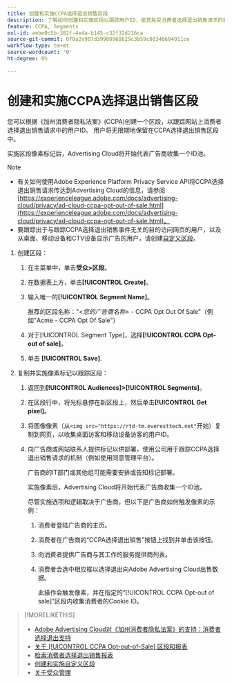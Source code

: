 ```yaml
---
title: 创建和实施CCPA选择退出销售区段
description: 了解如何创建和实施区段以跟踪用户ID，使其免受消费者选择退出销售请求的影响。
feature: CCPA, Segments
exl-id: aebe0c5b-382f-4e4a-b145-c32f32d216ca
source-git-commit: 0f0a2e907d39900968b29c3b59c8034b604911ce
workflow-type: tm+mt
source-wordcount: '0'
ht-degree: 0%

---
```


# 创建和实施CCPA选择退出销售区段

您可以根据《加州消费者隐私法案》(CCPA)创建一个区段，以跟踪网站上消费者选择退出销售请求中的用户ID。 用户将无限期地保留在CCPA选择退出销售区段中。

实施区段像素标记后，Advertising Cloud将开始代表广告商收集一个ID池。

>[!NOTE]
>
>* 有关如何使用Adobe Experience Platform Privacy Service API将CCPA选择退出销售请求传达到Advertising Cloud的信息，请参阅[https://experienceleague.adobe.com/docs/advertising-cloud/privacy/ad-cloud-ccpa-opt-out-of-sale.html](https://experienceleague.adobe.com/docs/advertising-cloud/privacy/ad-cloud-ccpa-opt-out-of-sale.html)。
>* 要跟踪出于与跟踪CCPA选择退出销售事件无关的目的访问网页的用户，以及从桌面、移动设备和CTV设备显示广告的用户，请创建[自定义区段](/help/dsp/audiences/custom-segment-create.md)。


1. 创建区段：

   1. 在主菜单中，单击&#x200B;**受众>区段**。

   1. 在数据表上方，单击&#x200B;**[!UICONTROL Create]**。

   1. 输入唯一的&#x200B;**[!UICONTROL Segment Name]**。

      推荐的区段名称：&quot;&lt;*您的广告商名称*> - CCPA Opt Out Of Sale&quot;（例如&quot;Acme - CCPA Opt Of Sale&quot;）

   1. 对于[!UICONTROL Segment Type]，选择&#x200B;**[!UICONTROL CCPA Opt-out of sale]**。

   1. 单击 **[!UICONTROL Save]**.

1. 复制并实施像素标记以跟踪区段：

   1. 返回到&#x200B;**[!UICONTROL Audiences]>[!UICONTROL Segments]**。

   1. 在区段行中，将光标悬停在新区段上，然后单击&#x200B;**[!UICONTROL Get pixel]**。

   1. 将图像像素（从`<img src="https://rtd-tm.everesttech.net"`开始）复制到网页，以收集桌面访客和移动设备访客的用户ID。

   1. 向广告商或网站联系人提供标记以供部署，使用公司用于跟踪CCPA选择退出销售请求的机制（例如使用同意管理平台）。

      广告商的IT部门或其他组可能需要安排或告知标记部署。

      实施像素后，Advertising Cloud将开始代表广告商收集一个ID池。

      尽管实施选项和逻辑取决于广告商，但以下是广告商如何触发像素的示例：

      1. 消费者登陆广告商的主页。
      1. 消费者在广告商的“CCPA选择退出销售”按钮上找到并单击该按钮。
      1. 向消费者提供广告商与其工作的服务提供商列表。
      1. 消费者会选中相应框以选择退出向Adobe Advertising Cloud出售数据。

         此操作会触发像素，并在指定的“[!UICONTROL CCPA Opt-out of sale]”区段内收集消费者的Cookie ID。

>[!MORELIKETHIS]
>
>* [Adobe Advertising Cloud对《加州消费者隐私法案》的支持：消费者选择退出支持](https://experienceleague.adobe.com/docs/advertising-cloud/privacy/ad-cloud-ccpa-opt-out-of-sale.html)
>* [关于 [!UICONTROL CCPA Opt-out-of-Sale] 区段和报表](ccpa-opt-out-about.md)
>* [检索消费者选择退出销售报表](ccpa-opt-out-segment-report-retrieve.md)
>* [创建和实施自定义区段](custom-segment-create.md)
>* [关于受众管理](audience-about.md)

